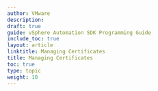 ```yaml
---
author: VMware
description:
draft: true
guide: vSphere Automation SDK Programming Guide
include_toc: true
layout: article
linktitle: Managing Certificates
title: Managing Certificates
toc: true
type: topic
weight: 10
---
```

